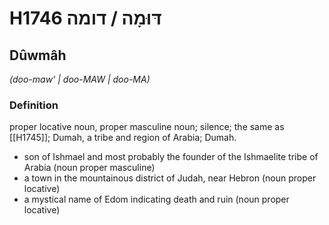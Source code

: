 # H1746 דּוּמָה / דומה

## Dûwmâh

_(doo-maw' | doo-MAW | doo-MA)_

### Definition

proper locative noun, proper masculine noun; silence; the same as [[H1745]]; Dumah, a tribe and region of Arabia; Dumah.

- son of Ishmael and most probably the founder of the Ishmaelite tribe of Arabia (noun proper masculine)
- a town in the mountainous district of Judah, near Hebron (noun proper locative)
- a mystical name of Edom indicating death and ruin (noun proper locative)
